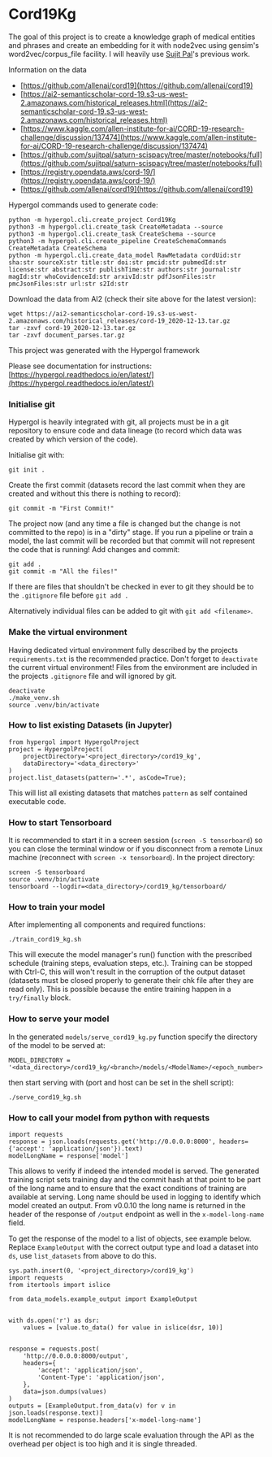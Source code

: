# Cord19Kg

The goal of this project is to create a knowledge graph of medical entities and phrases and create an embedding for it with node2vec using gensim's word2vec/corpus_file facility. I will heavily use [Sujit Pal](https://github.com/sujitpal)'s previous work.

Information on the data 

-   [https://github.com/allenai/cord19](https://github.com/allenai/cord19)
-   [https://ai2-semanticscholar-cord-19.s3-us-west-2.amazonaws.com/historical_releases.html](https://ai2-semanticscholar-cord-19.s3-us-west-2.amazonaws.com/historical_releases.html)
-   [https://www.kaggle.com/allen-institute-for-ai/CORD-19-research-challenge/discussion/137474](https://www.kaggle.com/allen-institute-for-ai/CORD-19-research-challenge/discussion/137474)
-   [https://github.com/sujitpal/saturn-scispacy/tree/master/notebooks/full](https://github.com/sujitpal/saturn-scispacy/tree/master/notebooks/full)
-   [https://registry.opendata.aws/cord-19/](https://registry.opendata.aws/cord-19/)
-   [https://github.com/allenai/cord19](https://github.com/allenai/cord19)

Hypergol commands used to generate code:

```
python -m hypergol.cli.create_project Cord19Kg
python3 -m hypergol.cli.create_task CreateMetadata --source
python3 -m hypergol.cli.create_task CreateSchema --source
python3 -m hypergol.cli.create_pipeline CreateSchemaCommands CreateMetadata CreateSchema
python -m hypergol.cli.create_data_model RawMetadata cordUid:str sha:str sourceX:str title:str doi:str pmcid:str pubmedId:str license:str abstract:str publishTime:str authors:str journal:str magId:str whoCovidenceId:str arxivId:str pdfJsonFiles:str pmcJsonFiles:str url:str s2Id:str
```

Download the data from AI2 (check their site above for the latest version):

```
wget https://ai2-semanticscholar-cord-19.s3-us-west-2.amazonaws.com/historical_releases/cord-19_2020-12-13.tar.gz
tar -zxvf cord-19_2020-12-13.tar.gz 
tar -zxvf document_parses.tar.gz
```

This project was generated with the Hypergol framework

Please see documentation for instructions: [https://hypergol.readthedocs.io/en/latest/](https://hypergol.readthedocs.io/en/latest/)

### Initialise git

Hypergol is heavily integrated with git, all projects must be in a git repository to ensure code and data lineage (to record which data was created by which version of the code).

Initialise git with:

```git init .```

Create the first commit (datasets record the last commit when they are created and without this there is nothing to record):

```git commit -m "First Commit!"```

The project now (and any time a file is changed but the change is not committed to the repo) is in a "dirty" stage. If you run a pipeline or train a model, the last commit will be recorded but that commit will not represent the code that is running! Add changes and commit:

```
git add .
git commit -m "All the files!"
```

If there are files that shouldn't be checked in ever to git they should be to the `.gitignore` file before `git add .`

Alternatively individual files can be added to git with `git add <filename>`.

### Make the virtual environment

Having dedicated virtual environment fully described by the projects `requirements.txt` is the recommended practice. Don't forget to `deactivate` the current virtual environment! Files from the environment are included in the projects `.gitignore` file and will ignored by git.

```
deactivate
./make_venv.sh
source .venv/bin/activate
```


### How to list existing Datasets (in Jupyter)

```
from hypergol import HypergolProject
project = HypergolProject(
    projectDirectory='<project_directory>/cord19_kg',
    dataDirectory='<data_directory>'
)
project.list_datasets(pattern='.*', asCode=True);
```

This will list all existing datasets that matches `pattern` as self contained executable code.


### How to start Tensorboard

It is recommended to start it in a screen session (`screen -S tensorboard`) so you can close the terminal window or if you disconnect from a remote Linux machine (reconnect with `screen -x tensorboard`). In the project directory:

```
screen -S tensorboard
source .venv/bin/activate
tensorboard --logdir=<data_directory>/cord19_kg/tensorboard/
```


### How to train your model

After implementing all components and required functions:

```
./train_cord19_kg.sh
```

This will execute the model manager's run() function with the prescribed schedule (training steps, evaluation steps, etc.). Training can be stopped with Ctrl-C, this will won't result in the corruption of the output dataset (datasets must be closed properly to generate their chk file after they are read only). This is possible because the entire training happen in a `try/finally` block.

### How to serve your model

In the generated `models/serve_cord19_kg.py` function specify the directory of the model to be served at:

```
MODEL_DIRECTORY = '<data_directory>/cord19_kg/<branch>/models/<ModelName>/<epoch_number>'
```

then start serving with (port and host can be set in the shell script):

```
./serve_cord19_kg.sh
```


### How to call your model from python with requests

```
import requests
response = json.loads(requests.get('http://0.0.0.0:8000', headers={'accept': 'application/json'}).text)
modelLongName = response['model']
```

This allows to verify if indeed the intended model is served. The generated training script sets training day and the commit hash at that point to be part of the long name and to ensure that the exact conditions of training are available at serving. Long name should be used in logging to identify which model created an output. From v0.0.10 the long name is returned in the header of the response of `/output` endpoint as well in the `x-model-long-name` field.

To get the response of the model to a list of objects, see example below. Replace `ExampleOutput` with the correct output type and load a dataset into `ds`, use `list_datasets` from above to do this.

```
sys.path.insert(0, '<project_directory>/cord19_kg')
import requests
from itertools import islice

from data_models.example_output import ExampleOutput


with ds.open('r') as dsr:
    values = [value.to_data() for value in islice(dsr, 10)]


response = requests.post(
    'http://0.0.0.0:8000/output',
    headers={
        'accept': 'application/json',
        'Content-Type': 'application/json',
    },
    data=json.dumps(values)
)
outputs = [ExampleOutput.from_data(v) for v in json.loads(response.text)]
modelLongName = response.headers['x-model-long-name']
```

It is not recommended to do large scale evaluation through the API as the overhead per object is too high and it is single threaded.

